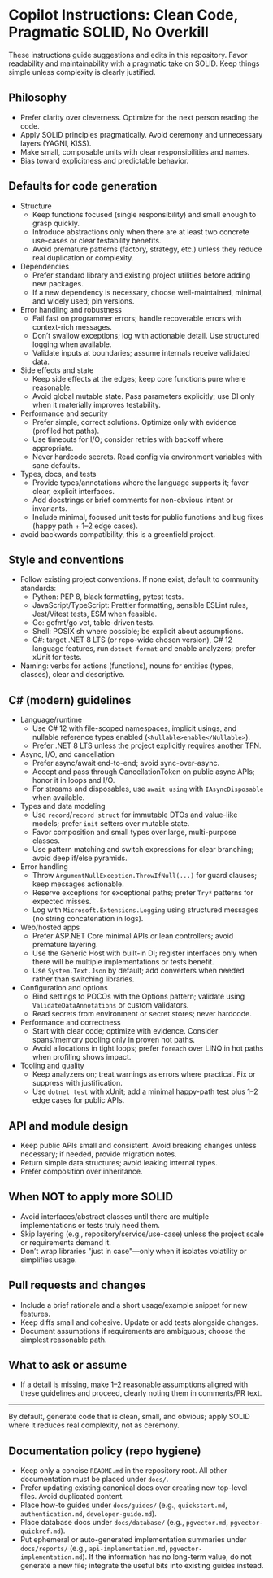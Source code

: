 # Copilot Instructions: Clean Code, Pragmatic SOLID, No Overkill

These instructions guide suggestions and edits in this repository. Favor readability and maintainability with a pragmatic take on SOLID. Keep things simple unless complexity is clearly justified.

## Philosophy
- Prefer clarity over cleverness. Optimize for the next person reading the code.
- Apply SOLID principles pragmatically. Avoid ceremony and unnecessary layers (YAGNI, KISS).
- Make small, composable units with clear responsibilities and names.
- Bias toward explicitness and predictable behavior.

## Defaults for code generation
- Structure
  - Keep functions focused (single responsibility) and small enough to grasp quickly.
  - Introduce abstractions only when there are at least two concrete use-cases or clear testability benefits.
  - Avoid premature patterns (factory, strategy, etc.) unless they reduce real duplication or complexity.
- Dependencies
  - Prefer standard library and existing project utilities before adding new packages.
  - If a new dependency is necessary, choose well-maintained, minimal, and widely used; pin versions.
- Error handling and robustness
  - Fail fast on programmer errors; handle recoverable errors with context-rich messages.
  - Don’t swallow exceptions; log with actionable detail. Use structured logging when available.
  - Validate inputs at boundaries; assume internals receive validated data.
- Side effects and state
  - Keep side effects at the edges; keep core functions pure where reasonable.
  - Avoid global mutable state. Pass parameters explicitly; use DI only when it materially improves testability.
- Performance and security
  - Prefer simple, correct solutions. Optimize only with evidence (profiled hot paths).
  - Use timeouts for I/O; consider retries with backoff where appropriate.
  - Never hardcode secrets. Read config via environment variables with sane defaults.
- Types, docs, and tests
  - Provide types/annotations where the language supports it; favor clear, explicit interfaces.
  - Add docstrings or brief comments for non-obvious intent or invariants.
  - Include minimal, focused unit tests for public functions and bug fixes (happy path + 1–2 edge cases).
- avoid backwards compatibility, this is a greenfield project.
## Style and conventions
- Follow existing project conventions. If none exist, default to community standards:
  - Python: PEP 8, black formatting, pytest tests.
  - JavaScript/TypeScript: Prettier formatting, sensible ESLint rules, Jest/Vitest tests, ESM when feasible.
  - Go: gofmt/go vet, table-driven tests.
  - Shell: POSIX sh where possible; be explicit about assumptions.
  - C#: target .NET 8 LTS (or repo-wide chosen version), C# 12 language features, run `dotnet format` and enable analyzers; prefer xUnit for tests.
- Naming: verbs for actions (functions), nouns for entities (types, classes), clear and descriptive.

## C# (modern) guidelines
- Language/runtime
  - Use C# 12 with file-scoped namespaces, implicit usings, and nullable reference types enabled (`<Nullable>enable</Nullable>`).
  - Prefer .NET 8 LTS unless the project explicitly requires another TFN.
- Async, I/O, and cancellation
  - Prefer async/await end-to-end; avoid sync-over-async.
  - Accept and pass through CancellationToken on public async APIs; honor it in loops and I/O.
  - For streams and disposables, use `await using` with `IAsyncDisposable` when available.
- Types and data modeling
  - Use `record`/`record struct` for immutable DTOs and value-like models; prefer `init` setters over mutable state.
  - Favor composition and small types over large, multi-purpose classes.
  - Use pattern matching and switch expressions for clear branching; avoid deep if/else pyramids.
- Error handling
  - Throw `ArgumentNullException.ThrowIfNull(...)` for guard clauses; keep messages actionable.
  - Reserve exceptions for exceptional paths; prefer `Try*` patterns for expected misses.
  - Log with `Microsoft.Extensions.Logging` using structured messages (no string concatenation in logs).
- Web/hosted apps
  - Prefer ASP.NET Core minimal APIs or lean controllers; avoid premature layering.
  - Use the Generic Host with built-in DI; register interfaces only when there will be multiple implementations or tests benefit.
  - Use `System.Text.Json` by default; add converters when needed rather than switching libraries.
- Configuration and options
  - Bind settings to POCOs with the Options pattern; validate using `ValidateDataAnnotations` or custom validators.
  - Read secrets from environment or secret stores; never hardcode.
- Performance and correctness
  - Start with clear code; optimize with evidence. Consider spans/memory pooling only in proven hot paths.
  - Avoid allocations in tight loops; prefer `foreach` over LINQ in hot paths when profiling shows impact.
- Tooling and quality
  - Keep analyzers on; treat warnings as errors where practical. Fix or suppress with justification.
  - Use `dotnet test` with xUnit; add a minimal happy-path test plus 1–2 edge cases for public APIs.

## API and module design
- Keep public APIs small and consistent. Avoid breaking changes unless necessary; if needed, provide migration notes.
- Return simple data structures; avoid leaking internal types.
- Prefer composition over inheritance.

## When NOT to apply more SOLID
- Avoid interfaces/abstract classes until there are multiple implementations or tests truly need them.
- Skip layering (e.g., repository/service/use-case) unless the project scale or requirements demand it.
- Don’t wrap libraries "just in case"—only when it isolates volatility or simplifies usage.

## Pull requests and changes
- Include a brief rationale and a short usage/example snippet for new features.
- Keep diffs small and cohesive. Update or add tests alongside changes.
- Document assumptions if requirements are ambiguous; choose the simplest reasonable path.

## What to ask or assume
- If a detail is missing, make 1–2 reasonable assumptions aligned with these guidelines and proceed, clearly noting them in comments/PR text.

---
By default, generate code that is clean, small, and obvious; apply SOLID where it reduces real complexity, not as ceremony.

## Documentation policy (repo hygiene)
- Keep only a concise `README.md` in the repository root. All other documentation must be placed under `docs/`.
- Prefer updating existing canonical docs over creating new top-level files. Avoid duplicated content.
- Place how-to guides under `docs/guides/` (e.g., `quickstart.md`, `authentication.md`, `developer-guide.md`).
- Place database docs under `docs/database/` (e.g., `pgvector.md`, `pgvector-quickref.md`).
- Put ephemeral or auto-generated implementation summaries under `docs/reports/` (e.g., `api-implementation.md`, `pgvector-implementation.md`). If the information has no long-term value, do not generate a new file; integrate the useful bits into existing guides instead.